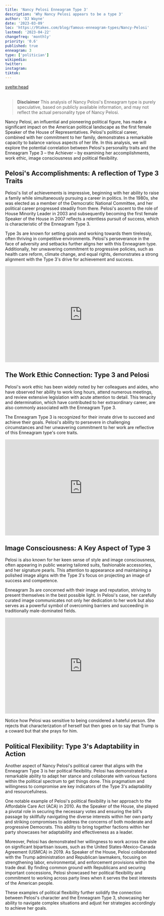 ```yaml
---
title: 'Nancy Pelosi Enneagram Type 3'
description: 'Why Nancy Pelosi appears to be a type 3'
author: 'DJ Wayne'
date: '2023-03-09'
loc: 'https://9takes.com/blog/famous-enneagram-types/Nancy-Pelosi'
lastmod: '2023-04-22'
changefreq: 'monthly'
priority: '0.6'
published: true
enneagram: 3
type: ['politician']
wikipedia:
twitter:
instagram:
tiktok:
---
```


<svelte:head>
<meta property="og:image" content="https://9takes.com/types/3s/Nancy-Pelosi.webp" />
  <link rel="canonical" href="https://9takes.com/blog/famous-enneagram-types/Nancy-Pelosi">
</svelte:head>
<script>
	import  PopCard  from "../../../lib/components/atoms/PopCard.svelte";
</script>
<div
	style="display: flex;
    justify-content: center;
    margin: 1rem 0;
	"
>
	<PopCard
		image={`/types/3s/${'Nancy-Pelosi'}.webp`}
		showIcon={false}
		displayText="Nancy Pelosi"
		subtext=""
	/>
</div>

> **Disclaimer** This analysis of Nancy Pelosi's Enneagram type is purely speculative, based on publicly available information, and may not reflect the actual personality type of Nancy Pelosi.

<p class="firstLetter">Nancy Pelosi, an influential and pioneering political figure, has made a significant impact on the American political landscape as the first female Speaker of the House of Representatives. Pelosi's political career, combined with her commitment to her family, demonstrates a remarkable capacity to balance various aspects of her life. In this analysis, we will explore the potential correlation between Pelosi's personality traits and the Enneagram Type 3 – the Achiever – by examining her accomplishments, work ethic, image consciousness and political flexibility.</p>

## Pelosi's Accomplishments: A reflection of Type 3 Traits

Pelosi's list of achievements is impressive, beginning with her ability to raise a family while simultaneously pursuing a career in politics. In the 1980s, she was elected as a member of the Democratic National Committee, and her political career progressed steadily from there. Pelosi's ascent to the role of House Minority Leader in 2003 and subsequently becoming the first female Speaker of the House in 2007 reflects a relentless pursuit of success, which is characteristic of the Enneagram Type 3.

Type 3s are known for setting goals and working towards them tirelessly, often thriving in competitive environments. Pelosi's perseverance in the face of adversity and setbacks further aligns her with this Enneagram type. Additionally, her unwavering commitment to progressive policies, such as health care reform, climate change, and equal rights, demonstrates a strong alignment with the Type 3's drive for achievement and success.

<div style="display:flex; align-items: center; justify-content: center;">
<iframe width="560" height="315" src="https://www.youtube.com/embed/c9_f_AgxfoE?start=195" title="Pelosi's daughter describing growing up" frameborder="0" allow="accelerometer; autoplay; clipboard-write; encrypted-media; gyroscope; picture-in-picture; web-share" allowfullscreen></iframe>
</div>

## The Work Ethic Connection: Type 3 and Pelosi

Pelosi's work ethic has been widely noted by her colleagues and aides, who have observed her ability to work long hours, attend numerous meetings, and review extensive legislation with acute attention to detail. This tenacity and determination, which have contributed to her extraordinary career, are also commonly associated with the Enneagram Type 3.

The Enneagram Type 3 is recognized for their innate drive to succeed and achieve their goals. Pelosi's ability to persevere in challenging circumstances and her unwavering commitment to her work are reflective of this Enneagram type's core traits.

<div style="display:flex; align-items: center; justify-content: center;">
<iframe width="560" height="315" src="https://www.youtube.com/embed/1aOaIY3hXJQ?start=503" title="Pelosi's work ethic described" frameborder="0" allow="accelerometer; autoplay; clipboard-write; encrypted-media; gyroscope; picture-in-picture; web-share" allowfullscreen></iframe>
</div>

## Image Consciousness: A Key Aspect of Type 3

Pelosi is also known for her keen sense of style and image consciousness, often appearing in public wearing tailored suits, fashionable accessories, and her signature pearls. This attention to appearance and maintaining a polished image aligns with the Type 3's focus on projecting an image of success and competence.

Enneagram 3s are concerned with their image and reputation, striving to present themselves in the best possible light. In Pelosi's case, her carefully curated image communicates not only her dedication to her work but also serves as a powerful symbol of overcoming barriers and succeeding in traditionally male-dominated fields.

<div style="display:flex; align-items: center; justify-content: center;">
<iframe width="560" height="315" src="https://www.youtube.com/embed/ar0yjBm2HTU" title="Pelosi's response to criticism" frameborder="0" allow="accelerometer; autoplay; clipboard-write; encrypted-media; gyroscope; picture-in-picture; web-share" allowfullscreen></iframe>
</div>

Notice how Pelosi was sensitive to being considered a hateful person. She rejects that characterization of herself but then goes on to say that Trump is a coward but that she prays for him.

## Political Flexibility: Type 3's Adaptability in Action

Another aspect of Nancy Pelosi's political career that aligns with the Enneagram Type 3 is her political flexibility. Pelosi has demonstrated a remarkable ability to adapt her stance and collaborate with various factions within the political spectrum to get things done. This pragmatism and willingness to compromise are key indicators of the Type 3's adaptability and resourcefulness.

One notable example of Pelosi's political flexibility is her approach to the Affordable Care Act (ACA) in 2010. As the Speaker of the House, she played a pivotal role in securing the necessary votes and ensuring the bill's passage by skillfully navigating the diverse interests within her own party and striking compromises to address the concerns of both moderate and progressive Democrats. This ability to bring together factions within her party showcases her adaptability and effectiveness as a leader.

Moreover, Pelosi has demonstrated her willingness to work across the aisle on significant bipartisan issues, such as the United States-Mexico-Canada Agreement (USMCA) in 2019. As Speaker of the House, Pelosi collaborated with the Trump administration and Republican lawmakers, focusing on strengthening labor, environmental, and enforcement provisions within the trade deal. By finding common ground with Republicans and securing important concessions, Pelosi showcased her political flexibility and commitment to working across party lines when it serves the best interests of the American people.

These examples of political flexibility further solidify the connection between Pelosi's character and the Enneagram Type 3, showcasing her ability to navigate complex situations and adjust her strategies accordingly to achieve her goals.

<div>
<script type="application/ld+json">{
  "@context": "https://schema.org",
  "@type": "Article",
  "mainEntityOfPage": {
    "@type": "WebPage",
    "@id": "https://9takes.com/blog/famous-enneagram-types/Nancy-Pelosi"
  },
  "headline": "Nancy Pelosi: An Enneagram Type 3 Achiever",
  "image": {
    "@type": "ImageObject",
    "url": "https://9takes.com/types/3s/Nancy-Pelosi.webp",
    "height": 800,
    "width": 1200
  },
  "datePublished": "2023-03-10",
  "dateModified": "2023-03-10",
  "author": {
    "@type": "Person",
    "name": "DJ Wayne"
  },
  "publisher": {
    "@type": "Organization",
    "name": "9takes",
    "logo": {
      "@type": "ImageObject",
      "url": "https://9takes.com/brand/darkRubix.png",
      "width": 600,
      "height": 60
    }
  },
  "mentions": {
    "type": "Person",
    "name": "Nancy Pelosi",
    "sameAs": [
      "https://en.wikipedia.org/wiki/Nancy_Pelosi",
      "https://pelosi.house.gov/",
      "https://twitter.com/SpeakerPelosi"
    ]
  },
  "description": "Explore Nancy Pelosi's character traits and political career through the lens of the Enneagram Type 3, as we delve into her accomplishments, work ethic, image consciousness, and political flexibility, shedding light on the qualities that have made her a groundbreaking political figure.",
  "articleBody": "Nancy Pelosi, an influential and pioneering political figure, has made a significant impact on the American political landscape as the first female Speaker of the House of Representatives. Pelosi's political career, combined with her commitment to her family, demonstrates a remarkable capacity to balance various aspects of her life. In this analysis, we will explore the potential correlation between Pelosi's personality traits and the Enneagram Type 3 – the Achiever – by examining her accomplishments, work ethic, image consciousness and political flexibility."
}
</script>
</div>

